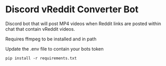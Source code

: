 # Discord vReddit Converter Bot
Discord bot that will post MP4 videos when Reddit links are posted within chat that contain vReddit videos.

Requires ffmpeg to be installed and in path

Update the .env file to contain your bots token

`pip install -r requirements.txt`
